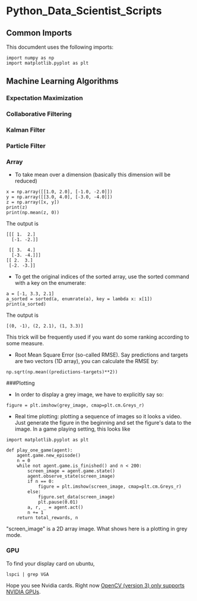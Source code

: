 # Python_Data_Scientist_Scripts

## Common Imports
This documdent uses the following imports:
```
import numpy as np
import matplotlib.pyplot as plt
```

## Machine Learning Algorithms

### Expectation Maximization

### Collaborative Filtering

### Kalman Filter

### Particle Filter


### Array

* To take mean over a dimension (basically this dimension will be reduced)
```
x = np.array([[1.0, 2.0], [-1.0, -2.0]])
y = np.array([[3.0, 4.0], [-3.0, -4.0]])
z = np.array([x, y])
print(z)
print(np.mean(z, 0))
```
The output is 
```
[[[ 1.  2.]
  [-1. -2.]]

 [[ 3.  4.]
  [-3. -4.]]]
[[ 2.  3.]
 [-2. -3.]]
```

* To get the original indices of the sorted array, use the sorted command with a key on the enumerate:
```
a = [-1, 3.3, 2.1]
a_sorted = sorted(a, enumrate(a), key = lambda x: x[1])
print(a_sorted)
```
The output is
```
[(0, -1), (2, 2.1), (1, 3.3)]
```
This trick will be frequently used if you want do some ranking according to some measure. 

* Root Mean Square Error (so-called RMSE). Say predictions and targets are two vectors (1D array), you can calculate the RMSE by:
```
np.sqrt(np.mean((predictions-targets)**2))
```

###Plotting

* In order to display a grey image, we have to explicitly say so: 
```
figure = plt.imshow(grey_image, cmap=plt.cm.Greys_r)
```

* Real time plotting: plotting a sequence of images so it looks a video. Just generate the figure in the beginning and set the figure's data to the image. In a game playing setting, this looks like
```
import matplotlib.pyplot as plt

def play_one_game(agent):
    agent.game.new_episode()
    n = 0
    while not agent.game.is_finished() and n < 200:
        screen_image = agent.game.state()
        agent.observe_state(screen_image)
        if n == 0:
            figure = plt.imshow(screen_image, cmap=plt.cm.Greys_r)
        else:
            figure.set_data(screen_image)
            plt.pause(0.01)
        a, r, _ = agent.act()
        n += 1
    return total_rewards, n
```
"screen_image" is a 2D array image. What shows here is a plotting in grey mode. 

### GPU
To find your display card on ubuntu, 
```
lspci | grep VGA
```
Hope you see Nvidia cards. Right now [OpenCV (version 3) only supports NVIDIA GPUs](http://docs.opencv.org/2.4/modules/gpu/doc/introduction.html). 


